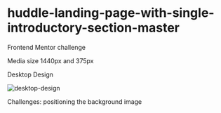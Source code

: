 # huddle-landing-page-with-single-introductory-section-master
Frontend Mentor challenge

Media size 1440px and 375px

Desktop Design

![desktop-design](https://user-images.githubusercontent.com/114169523/234088297-17dba9b7-b13c-43d5-b7bd-c005ded1335d.jpg)

Challenges:
positioning the background image
